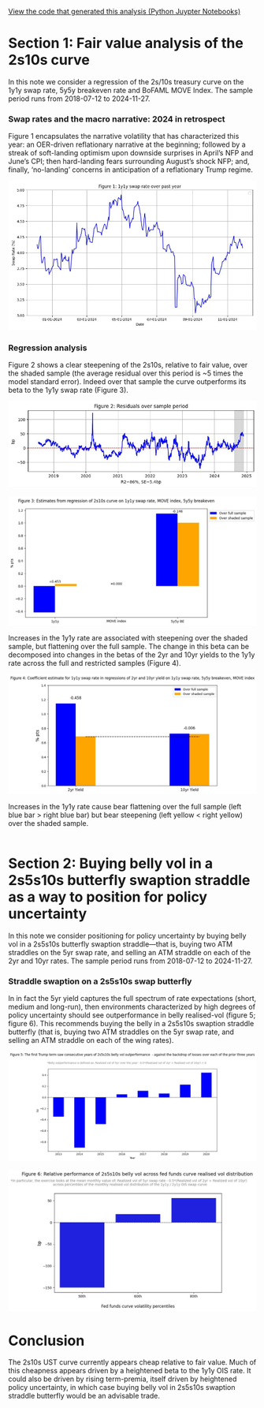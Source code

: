 [View the code that generated this analysis (Python Juypter Notebooks)](https://github.com/ALILODHI-cloud/UVAmacro.github.io/blob/main/post_1/analysis.ipynb)


# Section 1: Fair value analysis of the 2s10s curve 

In this note we consider a regression of the 2s/10s treasury curve on the 1y1y swap rate, 5y5y breakeven rate and BoFAML MOVE Index. The sample period runs from 2018-07-12 to 2024-11-27. 

### Swap rates and the macro narrative: 2024 in retrospect

Figure 1 encapsulates the narrative volatility that has characterized this year: an OER-driven reflationary narrative at the beginning; followed by a streak of soft-landing optimism upon downside surprises in April’s NFP and June’s CPI; then hard-landing fears surrounding August’s shock NFP; and, finally, ‘no-landing’ concerns in anticipation of a reflationary Trump regime.  

![Alt_text](figures/figure1.jpg)

### Regression analysis

Figure 2 shows a clear steepening of the 2s10s, relative to fair value, over the shaded sample (the average residual over this period is ~5 times the model standard error). Indeed over that sample the curve outperforms its beta to the 1y1y swap rate (Figure 3).



![Alt_text](figures/figure2.jpg)<br><br>
![Alt_text](figures/figure3.jpg)

Increases in the 1y1y rate are associated with steepening over the shaded sample, but flattening over the full sample. The change in this beta can be decomposed into changes in the betas of the 2yr and 10yr yields to the 1y1y rate across the full and restricted samples (Figure 4).

![Alt_text](figures/figure4.jpg)

Increases in the 1y1y rate cause bear flattening over the full sample (left blue bar > right blue bar) but bear steepening (left yellow < right yellow) over the shaded sample. <br><br>


# Section 2: Buying belly vol in a 2s5s10s butterfly swaption straddle as a way to position for policy uncertainty  

In this note we consider positioning for policy uncertainty by buying belly vol in a 2s5s10s butterfly swaption straddle—that is, buying two ATM straddles on the 5yr swap rate, and selling an ATM straddle on each of the 2yr and 10yr rates.  The sample period runs from 2018-07-12 to 2024-11-27.

### Straddle swaption on a 2s5s10s swap butterfly

In in fact the 5yr yield captures the full spectrum of rate expectations (short, medium and long-run), then environments characterized by high degrees of policy uncertainty should see outperformance in belly realised-vol (figure 5; figure 6). This recommends buying the belly in a 2s5s10s swaption straddle butterfly (that is, buying two ATM straddles on the 5yr swap rate, and selling an ATM straddle on each of the wing rates).

![Alt_text](figures/figure5.jpg)

![Alt text](figures/figure6.jpg) 

# Conclusion 

The 2s10s UST curve currently appears cheap relative to fair value. Much of this cheapness appears driven by a heightened beta to the 1y1y OIS rate. It could also be driven by rising term-premia, itself driven by heightened policy uncertainty, in which case buying belly vol in 2s5s10s swaption straddle butterfly would be an advisable trade. 
